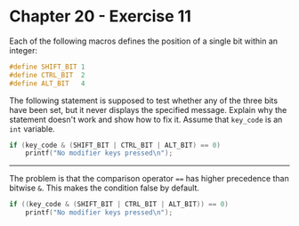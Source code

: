 # Chapter 20 - Exercise 11

Each of the following macros defines the position of a single bit within an
integer:

```C
#define SHIFT_BIT 1
#define CTRL_BIT  2
#define ALT_BIT   4
```

The following statement is supposed to test whether any of the three bits have
been set, but it never displays the specified message.  Explain why the
statement doesn't work and show how to fix it. Assume that `key_code` is an
`int` variable.

```C
if (key_code & (SHIFT_BIT | CTRL_BIT | ALT_BIT) == 0)
    printf("No modifier keys pressed\n");
```


---

The problem is that the comparison operator `==` has higher precedence than
bitwise `&`.  This makes the condition false by default. 

```C
if ((key_code & (SHIFT_BIT | CTRL_BIT | ALT_BIT)) == 0)
    printf("No modifier keys pressed\n");
```
